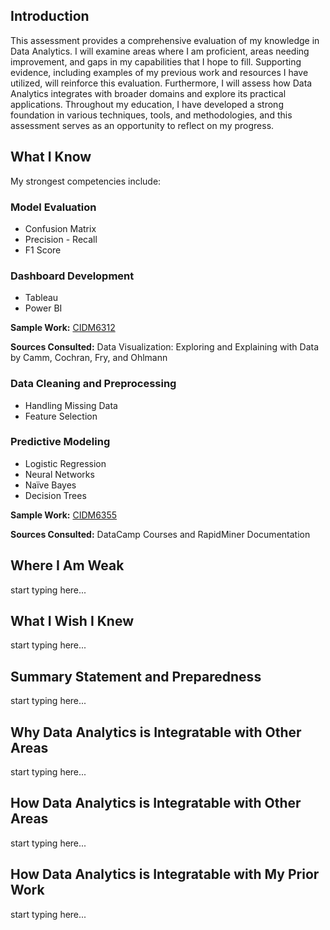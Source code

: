 ## Introduction
This assessment provides a comprehensive evaluation of my knowledge in Data Analytics. I will examine areas where I am proficient, areas needing improvement, and gaps in my capabilities that I hope to fill. Supporting evidence, including examples of my previous work and resources I have utilized, will reinforce this evaluation. Furthermore, I will assess how Data Analytics integrates with broader domains and explore its practical applications. Throughout my education, I have developed a strong foundation in various techniques, tools, and methodologies, and this assessment serves as an opportunity to reflect on my progress. 

## What I Know
My strongest competencies include:

### Model Evaluation
* Confusion Matrix
* Precision - Recall
* F1 Score

### Dashboard Development
* Tableau
* Power BI

<b>Sample Work:</b> [CIDM6312](HW4Submission.pptx)

<b>Sources Consulted:</b> Data Visualization: Exploring and Explaining with Data by Camm, Cochran, Fry, and Ohlmann

### Data Cleaning and Preprocessing
* Handling Missing Data
* Feature Selection

### Predictive Modeling
* Logistic Regression
* Neural Networks
* Naïve Bayes
* Decision Trees

<b>Sample Work:</b> [CIDM6355](CIDM6355.docx)

<b>Sources Consulted:</b> DataCamp Courses and RapidMiner Documentation

## Where I Am Weak
start typing here...

## What I Wish I Knew 
start typing here...

## Summary Statement and Preparedness 
start typing here...

## Why Data Analytics is Integratable with Other Areas
start typing here...

## How Data Analytics is Integratable with Other Areas
start typing here...

## How Data Analytics is Integratable with My Prior Work
start typing here...
